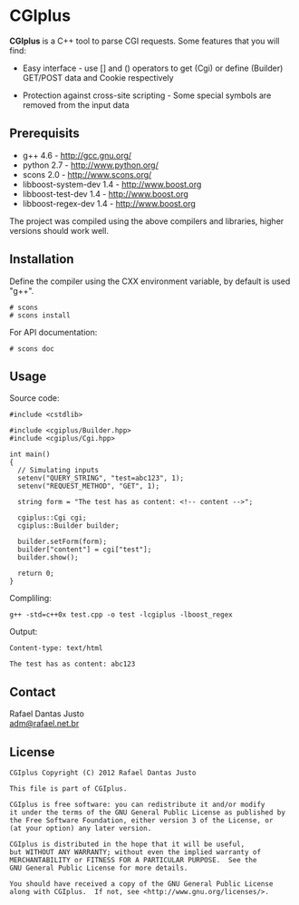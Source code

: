 CGIplus
=======

**CGIplus** is a C++ tool to parse CGI requests. Some features that
you will find:

  * Easy interface - use [] and () operators to get (Cgi) or define
    (Builder) GET/POST data and Cookie respectively

  * Protection against cross-site scripting - Some special symbols are
    removed from the input data

Prerequisits
------------

  * g++ 4.6 - <http://gcc.gnu.org/>
  * python 2.7 - <http://www.python.org/>
  * scons 2.0 - <http://www.scons.org/>
  * libboost-system-dev 1.4 - <http://www.boost.org>
  * libboost-test-dev 1.4 - <http://www.boost.org>
  * libboost-regex-dev 1.4 - <http://www.boost.org>

  The project was compiled using the above compilers and libraries,
  higher versions should work well.

Installation
------------

  Define the compiler using the CXX environment variable, by default
  is used "g++".

    # scons
    # scons install

  For API documentation:

    # scons doc

Usage
-----

  Source code:

    #include <cstdlib>
    
    #include <cgiplus/Builder.hpp>
    #include <cgiplus/Cgi.hpp>
    
    int main()
    {
      // Simulating inputs
      setenv("QUERY_STRING", "test=abc123", 1);
      setenv("REQUEST_METHOD", "GET", 1);
      
      string form = "The test has as content: <!-- content -->";
      
      cgiplus::Cgi cgi;
      cgiplus::Builder builder;
      
      builder.setForm(form);
      builder["content"] = cgi["test"];
      builder.show();

      return 0;
    }

  Compliling:

    g++ -std=c++0x test.cpp -o test -lcgiplus -lboost_regex

  Output:

    Content-type: text/html

    The test has as content: abc123

Contact
-------

  Rafael Dantas Justo  
  <adm@rafael.net.br>

License
-------

    CGIplus Copyright (C) 2012 Rafael Dantas Justo

    This file is part of CGIplus.

    CGIplus is free software: you can redistribute it and/or modify
    it under the terms of the GNU General Public License as published by
    the Free Software Foundation, either version 3 of the License, or
    (at your option) any later version.

    CGIplus is distributed in the hope that it will be useful,
    but WITHOUT ANY WARRANTY; without even the implied warranty of
    MERCHANTABILITY or FITNESS FOR A PARTICULAR PURPOSE.  See the
    GNU General Public License for more details.

    You should have received a copy of the GNU General Public License
    along with CGIplus.  If not, see <http://www.gnu.org/licenses/>.
